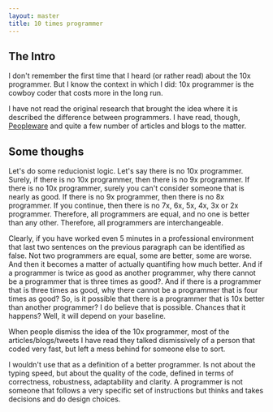 ```yaml
---
layout: master
title: 10 times programmer
---
```


The Intro
---------

I don't remember the first time that I heard (or rather read) about the 10x programmer. But I know the context in which I did: 10x programmer is the cowboy coder that costs more in the long run.

I have not read the original research that brought the idea where it is described the difference between programmers. I have read, though, [Peopleware]() and quite a few number of articles and blogs to the matter. 

Some thoughs
------------

Let's do some reducionist logic. Let's say there is no 10x programmer. Surely, if there is no 10x programmer, then there is no 9x programmer. If there is no 10x programmer, surely you can't consider someone that is nearly as good. If there is no 9x programmer, then there is no 8x programmer. If you continue, then there is no 7x, 6x, 5x, 4x, 3x or 2x programmer. Therefore, all programmers are equal, and no one is better than any other. Therefore, all programmers are interchangeable.

Clearly, if you have worked even 5 minutes in a professional environment that last two sentences on the previous paragraph can be identified as false. Not two programmers are equal, some are better, some are worse. And then it becomes a matter of actually quantifing how much better. And if a programmer is twice as good as another programmer, why there cannot be a programmer that is three times as good?. And if there is a programmer that is three times as good, why there cannot be a programmer that is four times as good? So, is it possible that there is a programmer that is 10x better than another programmer? I do believe that is possible. Chances that it happens? Well, it will depend on your baseline.

When people dismiss the idea of the 10x programmer, most of the articles/blogs/tweets I have read they talked dismissively of a person that coded very fast, but left a mess behind for someone else to sort.

I wouldn't use that as a definition of a better programmer. Is not about the typing speed, but about the quality of the code, defined in terms of correctness, robustness, adaptability and clarity. A programmer is not someone that follows a very specific set of instructions but thinks and takes decisions and do design choices.

